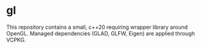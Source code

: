 # gl

This repository contains a small, c++20 requiring wrapper library around OpenGL. Managed dependencies (GLAD, GLFW, Eigen) are applied through VCPKG.
